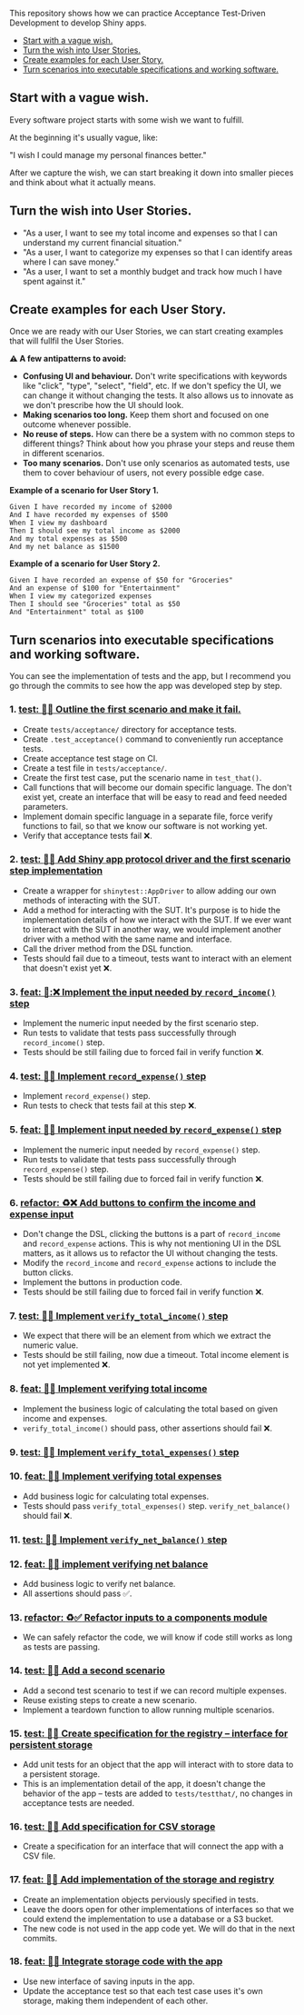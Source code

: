 This repository shows how we can practice Acceptance Test-Driven Development to develop Shiny apps.

- [Start with a vague wish.](#start-with-a-vague-wish)
- [Turn the wish into User Stories.](#turn-the-wish-into-user-stories)
- [Create examples for each User Story.](#create-examples-for-each-user-story)
- [Turn scenarios into executable specifications and working software.](#turn-scenarios-into-executable-specifications-and-working-software)

## Start with a vague wish.

Every software project starts with some wish we want to fulfill.

At the beginning it's usually vague, like:

"I wish I could manage my personal finances better."

After we capture the wish, we can start breaking it down into smaller pieces and think about what it actually means.

## Turn the wish into User Stories.

- "As a user, I want to see my total income and expenses so that I can understand my current financial situation."
- "As a user, I want to categorize my expenses so that I can identify areas where I can save money."
- "As a user, I want to set a monthly budget and track how much I have spent against it."

## Create examples for each User Story.

Once we are ready with our User Stories, we can start creating examples that will fullfil the User Stories.

**⚠️ A few antipatterns to avoid:**
- **Confusing UI and behaviour.** Don't write specifications with keywords like "click", "type", "select", "field", etc. If we don't speficy the UI, we can change it without changing the tests. It also allows us to innovate as we don't prescribe how the UI should look.
- **Making scenarios too long.** Keep them short and focused on one outcome whenever possible.
- **No reuse of steps.** How can there be a system with no common steps to different things? Think about how you phrase your steps and reuse them in different scenarios.
- **Too many scenarios.** Don't use only scenarios as automated tests, use them to cover behaviour of users, not every possible edge case.

**Example of a scenario for User Story 1.**

```gherkin
Given I have recorded my income of $2000
And I have recorded my expenses of $500
When I view my dashboard
Then I should see my total income as $2000
And my total expenses as $500
And my net balance as $1500
```

**Example of a scenario for User Story 2.**

```gherkin
Given I have recorded an expense of $50 for "Groceries"
And an expense of $100 for "Entertainment"
When I view my categorized expenses
Then I should see "Groceries" total as $50
And "Entertainment" total as $100
```

## Turn scenarios into executable specifications and working software.

You can see the implementation of tests and the app, but I recommend you go through the commits to see how the app was developed step by step.

<!-- START_COMMITS -->
### 1. **[test: :test_tube::x: Outline the first scenario and make it fail.](https://github.com/jakubsob/acceptance-tdd-shiny-development/commit/f4fc7b34abfe323ba970ba962ab6429a85f4a959)**
- Create `tests/acceptance/` directory for acceptance tests.
- Create `.test_acceptance()` command to conveniently run acceptance tests.
- Create acceptance test stage on CI.
- Create a test file in `tests/acceptance/`.
- Create the first test case, put the scenario name in `test_that()`.
- Call functions that will become our domain specific language. The don't exist yet, create an interface that will be easy to read and feed needed parameters.
- Implement domain specific language in a separate file, force verify functions to fail, so that we know our software is not working yet.
- Verify that acceptance tests fail :x:.

### 2. **[test: :test_tube::x: Add Shiny app protocol driver and the first scenario step implementation](https://github.com/jakubsob/acceptance-tdd-shiny-development/commit/d7566de0778861ef83fa8c70db7bdd0acfc09878)**
- Create a wrapper for `shinytest::AppDriver` to allow adding our own methods of interacting with the SUT.
- Add a method for interacting with the SUT. It's purpose is to hide the implementation details of how we interact with the SUT. If we ever want to interact with the SUT in another way, we would implement another driver with a method with the same name and interface.
- Call the driver method from the DSL function.
- Tests should fail due to a timeout, tests want to interact with an element that doesn't exist yet :x:.

### 3. **[feat: :test_tube:::x: Implement the input needed by `record_income()` step](https://github.com/jakubsob/acceptance-tdd-shiny-development/commit/9ec150c0e2f551286d72afc6c4f1135ee53982e2)**
- Implement the numeric input needed by the first scenario step.
- Run tests to validate that tests pass successfully through `record_income()` step.
- Tests should be still failing due to forced fail in verify function :x:.

### 4. **[test: :test_tube::x: Implement `record_expense()` step](https://github.com/jakubsob/acceptance-tdd-shiny-development/commit/0725a3c4dfccf6c534c0aa0ebb098747afb95e56)**
- Implement `record_expense()` step.
- Run tests to check that tests fail at this step :x:.

### 5. **[feat: :test_tube::x: Implement input needed by `record_expense()` step](https://github.com/jakubsob/acceptance-tdd-shiny-development/commit/79f183d346a74888e5e371d776370b928d3daa2d)**
- Implement the numeric input needed by `record_expense()` step.
- Run tests to validate that tests pass successfully through `record_expense()` step.
- Tests should be still failing due to forced fail in verify function :x:.

### 6. **[refactor: :recycle::x: Add buttons to confirm the income and expense input](https://github.com/jakubsob/acceptance-tdd-shiny-development/commit/7a47469c0f511081be0df5679324008d4b8b5144)**
- Don't change the DSL, clicking the buttons is a part of `record_income` and `record_expense` actions. This is why not mentioning UI in the DSL matters, as it allows us to refactor the UI without changing the tests.
- Modify the `record_income` and `record_expense` actions to include the button clicks.
- Implement the buttons in production code.
- Tests should be still failing due to forced fail in verify function ❌.

### 7. **[test: :test_tube::x: Implement `verify_total_income()` step](https://github.com/jakubsob/acceptance-tdd-shiny-development/commit/6b6e7b5a604a09858b98e36999efe3d4de6b0637)**
- We expect that there will be an element from which we extract the numeric value.
- Tests should be still failing, now due a timeout. Total income element is not yet implemented :x:.

### 8. **[feat: :test_tube::x: Implement verifying total income](https://github.com/jakubsob/acceptance-tdd-shiny-development/commit/4ea96ba94b53e16da855e429ce82c1acc8f2dd1f)**
- Implement the business logic of calculating the total based on given income and expenses.
- `verify_total_income()` should pass, other assertions should fail :x:.

### 9. **[test: :test_tube::x: Implement `verify_total_expenses()` step](https://github.com/jakubsob/acceptance-tdd-shiny-development/commit/923cd9ceac0f7eeb51eaaa5e1324c4babb5e31e5)**

### 10. **[feat: :test_tube::x: Implement verifying total expenses](https://github.com/jakubsob/acceptance-tdd-shiny-development/commit/30ea44b488d3dd61f5a7be936fe6ee36483e371e)**
- Add business logic for calculating total expenses.
- Tests should pass `verify_total_expenses()` step. `verify_net_balance()` should fail :x:.

### 11. **[test: :test_tube::x: Implement `verify_net_balance()` step](https://github.com/jakubsob/acceptance-tdd-shiny-development/commit/7f643b9ae7fe32c1cf94126742762cbb1568e733)**

### 12. **[feat: :test_tube::white_check_mark: implement verifying net balance](https://github.com/jakubsob/acceptance-tdd-shiny-development/commit/c51f3492349047ef962306d57895c167819fca8b)**
- Add business logic to verify net balance.
- All assertions should pass :white_check_mark:.

### 13. **[refactor: :recycle::white_check_mark: Refactor inputs to a components module](https://github.com/jakubsob/acceptance-tdd-shiny-development/commit/c0f4df2f31b3f4965d80c4a391931e6f32c6c7f7)**
- We can safely refactor the code, we will know if code still works as long as tests are passing.

### 14. **[test: :test_tube::white_check_mark: Add a second scenario](https://github.com/jakubsob/acceptance-tdd-shiny-development/commit/adae8cd3e901a81c8e3048ea42fafb7e6d0df130)**
- Add a second test scenario to test if we can record multiple expenses.
- Reuse existing steps to create a new scenario.
- Implement a teardown function to allow running multiple scenarios.

### 15. **[test: :test_tube::x: Create specification for the registry – interface for persistent storage](https://github.com/jakubsob/acceptance-tdd-shiny-development/commit/72d31a62cc661b545aa25e4181a90f6b6c76867b)**
- Add unit tests for an object that the app will interact with to store data to a persistent storage.
- This is an implementation detail of the app, it doesn't change the behavior of the app – tests are added to `tests/testthat/`, no changes in acceptance tests are needed.

### 16. **[test: :test_tube::x: Add specification for CSV storage](https://github.com/jakubsob/acceptance-tdd-shiny-development/commit/f7b572f3bb29a14cc95ae58c18792edf2a73fa32)**
- Create a specification for an interface that will connect the app with a CSV file.

### 17. **[feat: :test_tube::white_check_mark: Add implementation of the storage and registry](https://github.com/jakubsob/acceptance-tdd-shiny-development/commit/d30de11879113cadbe2f4dc821d796b8cdc4fb49)**
- Create an implementation objects perviously specified in tests.
- Leave the doors open for other implementations of interfaces so that we could extend the implementation to use a database or a S3 bucket.
- The new code is not used in the app code yet. We will do that in the next commits.

### 18. **[feat: :test_tube::white_check_mark: Integrate storage code with the app](https://github.com/jakubsob/acceptance-tdd-shiny-development/commit/fb6049716eea6eda29b8e20745c35d637969f7a8)**
- Use new interface of saving inputs in the app.
- Update the acceptance test so that each test case uses it's own storage, making them independent of each other.


<!-- END_COMMITS -->
